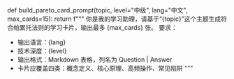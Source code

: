 def build_pareto_card_prompt(topic, level="中级", lang="中文", max_cards=15):
    return f"""
你是我的学习助理，请基于“{topic}”这个主题生成符合帕累托法则的学习卡片，输出最多 {max_cards} 张。
要求：
- 输出语言：{lang}
- 技术深度：{level}
- 输出格式：Markdown 表格，列名为 Question | Answer
- 卡片应覆盖四类：概念定义、核心原理、高频操作、常见陷阱
"""